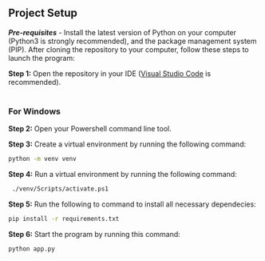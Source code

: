 ## Project Setup

***Pre-requisites*** - Install the latest version of Python on your computer (Python3 is strongly recommended),
and the package management system (PIP).
After cloning the repository to your computer, follow these steps to launch the program:

**Step 1:** Open the repository in your IDE ([Visual Studio Code](https://visualstudio.microsoft.com/vs/) is recommended).  
&nbsp;  
### **For Windows**  

**Step 2:** Open your Powershell command line tool.

**Step 3:** Create a virtual environment by running the following command:

```bash
python -m venv venv 
```
**Step 4:** Run a virtual environment by running the following command:
```bash
 ./venv/Scripts/activate.ps1
```
**Step 5:** Run the following to command to install all necessary dependecies:
```bash
pip install -r requirements.txt
```  
**Step 6:** Start the program by running this command:
```bash
python app.py
```
&nbsp; 
